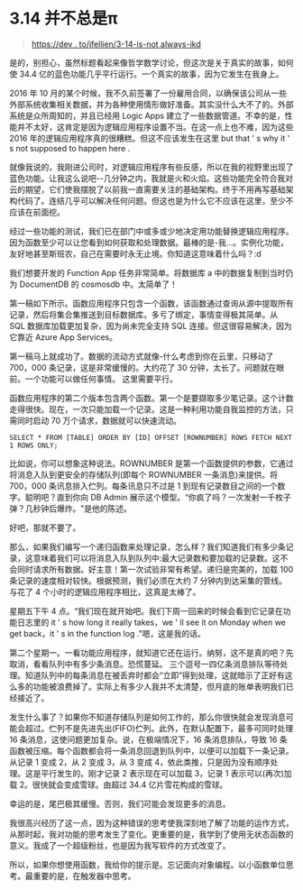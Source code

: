 # 3.14 并不总是π

> [https://dev . to/jfellien/3-14-is-not always-ikd](https://dev.to/jfellien/3-14-ist-nicht-immer-ikd)

是的，别担心，虽然标题看起来像哲学数学讨论，但这次是关于真实的故事，如何使 34.4 亿的蓝色功能几乎平行运行。一个真实的故事，因为它发生在我身上。

2016 年 10 月的某个时候，我不久前签署了一份雇用合同，以确保该公司从一些外部系统收集相关数据，并为各种使用情形做好准备。其实没什么大不了的。外部系统是众所周知的，并且已经用 Logic Apps 建立了一些数据管道。不幸的是，性能并不太好，这肯定是因为逻辑应用程序设置不当。在这一点上也不难，因为这些 2016 年的逻辑应用程序真的很糟糕。但这不应该发生在这里 but that ' s why it ' s not supposed to happen here .

就像我说的，我刚进公司时，对逻辑应用程序有些反感，所以在我的视野里出现了蓝色功能。让我这么说吧--几分钟之内，我就是火和火焰。这些功能完全符合我对云的期望，它们使我摆脱了以前我一直需要关注的基础架构。终于不用再写基础架构代码了。连结几乎可以解决任何问题。但这也是为什么它不应该在这里，至少不应该在前面挖。

经过一些功能的测试，我们已在部门中或多或少地决定用功能替换逻辑应用程序。因为函数至少可以让您看到如何获取和处理数据。最棒的是-我...。实例化功能，友好地甚至斯班农，自己在需要时永无止境。你知道这意味着什么吗？:d

我们想要开发的 Function App 任务非常简单。将数据库 a 中的数据复制到当时仍为 DocumentDB 的 cosmosdb 中。太简单了！

第一稿如下所示。函数应用程序只包含一个函数，该函数通过查询从源中提取所有记录，然后将集合集推送到目标数据库。多亏了绑定，事情变得极其简单。从 SQL 数据库加载更加复杂，因为尚未完全支持 SQL 连接。但这很容易解决，因为它靠近 Azure App Services。

第一稿马上就成功了。数据的流动方式就像-什么考虑到你在云里，只移动了 700，000 条记录，这是非常缓慢的。大约花了 30 分钟，太长了。问题就在眼前。一个功能可以做任何事情。
这里需要平行。

函数应用程序的第二个版本包含两个函数。第一个是要撷取多少笔记录。这个计数走得很快。现在，一次只能加载一个记录。这是一种利用功能自我监控的方法，只需同时启动 70 万个请求，数据就可以快速流动。

```
SELECT * FROM [TABLE] ORDER BY [ID] OFFSET [ROWNUMBER] ROWS FETCH NEXT 1 ROWS ONLY; 
```

比如说，你可以想象这种说法。ROWNUMBER 是第一个函数提供的参数，它通过将消息入队到更安全的存储队列(即每个 ROWNUMBER 一条消息)来提供。将 700，000 条讯息排入伫列。每条讯息只不过是 1 到现有记录数目之间的一个数字。聪明吧？直到你向 DB Admin 展示这个模型。“你疯了吗？一次发射一千枚子弹？几秒钟后爆炸。"是他的陈述。

好吧，那就不要了。

那么，如果我们编写一个递归函数来处理记录，怎么样？我们知道我们有多少条记录，这意味着我们可以将消息入队到队列中:最大记录数和要加载的记录数。这不会同时请求所有数据。好主意！第一次试验非常有希望。递归是完美的，加载 100 条记录的速度相对较快。根据预测，我们必须在大约 7 分钟内到达采集的管线。与花了 4 个小时的逻辑应用程序相比，这真是太棒了。

星期五下午 4 点。“我们现在就开始吧。我们下周一回来的时候会看到它记录在功能日志里的 it ' s how long it really takes，we ' ll see it on Monday when we get back，it ' s in the function log ."嗯，这是我的话。

第二个星期一。一看功能应用程序，就知道它还在运行。纳努，这不是真的吧？先取消，看看队列中有多少条消息。恐慌蔓延。
三个逗号一四亿条消息排队等待处理。知道队列中的每条消息在被丢弃时都会“立即”得到处理，这就暗示了正好有这么多的功能被浪费掉了。实际上有多少人我并不太清楚，但月底的账单表明我们已经接近了。

发生什么事了？如果你不知道存储队列是如何工作的，那么你很快就会发现消息可能会超过。伫列不是先进先出(FIFO)伫列。此外，在默认配置下，最多可同时处理 16 条消息，这使问题更加复杂。说，在极端情况下，16 条消息排队，导致 16 条函数被压缩。每个函数都会将一条消息回退到队列中，以便可以加载下一条记录。从记录 1 变成 2，从 2 变成 3，从 3 变成 4，依此类推，只是因为没有顺序处理。这是平行发生的。刚才记录 2 表示现在可以加载 3，记录 1 表示可以(再次)加载 2。很快就会变成雪球。由超过 34.4 亿片雪花构成的雪球。

幸运的是，尾巴极其缓慢。否则，我们可能会发现更多的消息。

我很高兴经历了这一点，因为这种错误的思考使我深刻地了解了功能的运作方式，从那时起，我对功能的思考发生了变化。更重要的是，我学到了使用无状态函数的意义。我成了一个超级粉丝，也是因为我写软件的方式改变了。

所以，如果你想使用函数，我给你的提示是。忘记面向对象编程。以小函数单位思考。最重要的是，在触发器中思考。